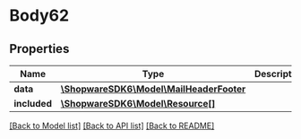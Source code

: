 # Body62

## Properties
Name | Type | Description | Notes
------------ | ------------- | ------------- | -------------
**data** | [**\ShopwareSDK6\Model\MailHeaderFooter**](MailHeaderFooter.md) |  | [optional] 
**included** | [**\ShopwareSDK6\Model\Resource[]**](Resource.md) |  | [optional] 

[[Back to Model list]](../../README.md#documentation-for-models) [[Back to API list]](../../README.md#documentation-for-api-endpoints) [[Back to README]](../../README.md)

